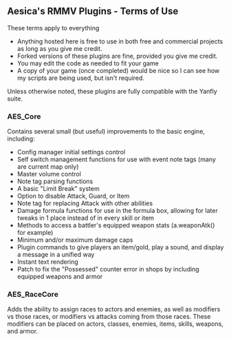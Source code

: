 ## Aesica's RMMV Plugins - Terms of Use
These terms apply to everything
- Anything hosted here is free to use in both free and commercial projects as long as you give me credit.
- Forked versions of these plugins are fine, provided you give me credit.
- You may edit the code as needed to fit your game
- A copy of your game (once completed) would be nice so I can see how my scripts are being used, but isn't required.

Unless otherwise noted, these plugins are fully compatible with the Yanfly suite.

### AES_Core
Contains several small (but useful) improvements to the basic engine, including:
- Config manager initial settings control
- Self switch management functions for use with event note tags (many are current map only)
- Master volume control
- Note tag parsing functions
- A basic "Limit Break" system
- Option to disable Attack, Guard, or Item
- Note tag for replacing Attack with other abilities
- Damage formula functions for use in the formula box, allowing for later tweaks in 1 place instead of in every skill or item
- Methods to access a battler's equipped weapon stats (a.weaponAtk() for example)
- Minimum and/or maximum damage caps
- Plugin commands to give players an item/gold, play a sound, and display a message in a unified way
- Instant text rendering
- Patch to fix the "Possessed" counter error in shops by including equipped weapons and armor

### AES_RaceCore
Adds the ability to assign races to actors and enemies, as well as modifiers vs those races, or modifiers vs attacks coming from those races.  These modifiers can be placed on actors, classes, enemies, items, skills, weapons, and armor.
